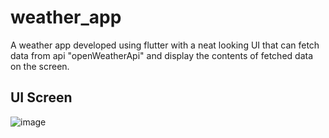 # weather_app

A weather app developed using flutter with a neat looking UI that can fetch data from api "openWeatherApi" and display the contents of fetched data on the screen.

## UI Screen

![image](https://github.com/priteshkadam794/WeatherApp/assets/131458288/5496455e-a5df-4248-8212-c6b2a201094a)
